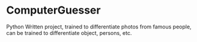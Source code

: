 # ComputerGuesser
Python Written project, trained to differentiate photos from famous people, can be trained to differentiate object, persons, etc.
